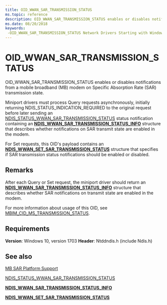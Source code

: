 ```yaml
---
title: OID_WWAN_SAR_TRANSMISSION_STATUS
ms.topic: reference
description: OID_WWAN_SAR_TRANSMISSION_STATUS enables or disables notifications from a mobile broadband (MB) modem on Specific Absorption Rate (SAR) transmission state.
ms.date: 08/20/2018
keywords: 
 -OID_WWAN_SAR_TRANSMISSION_STATUS Network Drivers Starting with Windows Vista
---
```


# OID_WWAN_SAR_TRANSMISSION_STATUS

OID_WWAN_SAR_TRANSMISSION_STATUS enables or disables notifications from a mobile broadband (MB) modem on Specific Absorption Rate (SAR) transmission state.

Miniport drivers must process Query requests asynchronously, initially returning NDIS_STATUS_INDICATION_REQUIRED to the original request before later sending an [NDIS_STATUS_WWAN_SAR_TRANSMISSION_STATUS](ndis-status-wwan-sar-transmission-status.md) status notification containing an [**NDIS_WWAN_SAR_TRANSMISSION_STATUS_INFO**](/windows-hardware/drivers/ddi/ndiswwan/ns-ndiswwan-_ndis_wwan_sar_transmission_status_info) structure that describes whether notifications on SAR transmit state are enabled in the modem.

For Set requests, this OID's payload contains an [**NDIS_WWAN_SET_SAR_TRANSMISSION_STATUS**](/windows-hardware/drivers/ddi/ndiswwan/ns-ndiswwan-_ndis_wwan_set_sar_transmission_status) structure that specifies if SAR transmission status notifications should be enabled or disabled.

## Remarks

After each Query or Set request, the miniport driver should return an [**NDIS_WWAN_SAR_TRANSMISSION_STATUS_INFO**](/windows-hardware/drivers/ddi/ndiswwan/ns-ndiswwan-_ndis_wwan_sar_transmission_status_info) structure that describes whether SAR notifications on transmit state are enabled in the modem.

For more information about usage of this OID, see [MBIM_CID_MS_TRANSMISSION_STATUS](./mb-sar-platform-support.md#mbim_cid_ms_transmission_status).

## Requirements

**Version**: Windows 10, version 1703
**Header**: Ntddndis.h (include Ndis.h)

## See also

[MB SAR Platform Support](./mb-sar-platform-support.md)

[NDIS_STATUS_WWAN_SAR_TRANSMISSION_STATUS](ndis-status-wwan-sar-transmission-status.md)

[**NDIS_WWAN_SAR_TRANSMISSION_STATUS_INFO**](/windows-hardware/drivers/ddi/ndiswwan/ns-ndiswwan-_ndis_wwan_sar_transmission_status_info)

[**NDIS_WWAN_SET_SAR_TRANSMISSION_STATUS**](/windows-hardware/drivers/ddi/ndiswwan/ns-ndiswwan-_ndis_wwan_set_sar_transmission_status)
